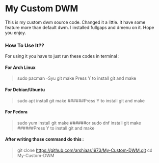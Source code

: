 # My Custom DWM
This is my custom dwm source code. Changed it a little. It have some feature more than default dwm. I installed fullgaps and dmenu on it. Hope you enjoy.
### How To Use It??
For using it you have to just run these codes in terminal : 

#### For Arch Linux
> sudo pacman -Syu git make
Press Y to install git and make
#### For Debian/Ubuntu
> sudo apt install git make
######Press Y to install git and make
#### For Fedora
> sudo yum install git make
######or
> sudo dnf install git make
######Press Y to install git and make

#### After writing those command do this :
> git clone https://github.com/arshiaas1973/My-Custom-DWM.git
> cd My-Custom-DWM


